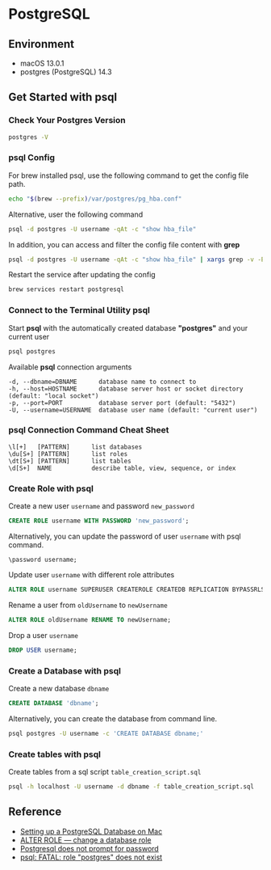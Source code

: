 # PostgreSQL


## Environment
- macOS 13.0.1
- postgres (PostgreSQL) 14.3


## Get Started with psql

### Check Your Postgres Version

```bash
postgres -V
```

### psql Config

For brew installed psql, use the following command to get the config file path.
```bash
echo "$(brew --prefix)/var/postgres/pg_hba.conf"
```

Alternative, user the following command
```bash
psql -d postgres -U username -qAt -c "show hba_file"
```

In addition, you can access and filter the config file content with **grep**
```bash
psql -d postgres -U username -qAt -c "show hba_file" | xargs grep -v -E '^[[:space:]]*#'
```

Restart the service after updating the config
```bash
brew services restart postgresql
```

### Connect to the Terminal Utility psql

Start **psql** with the automatically created database **"postgres"** and your current user
```bash
psql postgres
```

Available **psql** connection arguments
```text
-d, --dbname=DBNAME      database name to connect to
-h, --host=HOSTNAME      database server host or socket directory (default: "local socket")
-p, --port=PORT          database server port (default: "5432")
-U, --username=USERNAME  database user name (default: "current user")
```

### psql Connection Command Cheat Sheet

```text
\l[+]   [PATTERN]      list databases
\du[S+] [PATTERN]      list roles
\dt[S+] [PATTERN]      list tables
\d[S+]  NAME           describe table, view, sequence, or index
```

### Create Role with psql

Create a new user `username` and password `new_password`
```sql
CREATE ROLE username WITH PASSWORD 'new_password';
```

Alternatively, you can update the password of user `username` with psql command.
```
\password username;
```

Update user `username` with different role attributes
```sql
ALTER ROLE username SUPERUSER CREATEROLE CREATEDB REPLICATION BYPASSRLS;
```

Rename a user from `oldUsername` to `newUsername`
```sql
ALTER ROLE oldUsername RENAME TO newUsername;
```

Drop a user `username`
```sql
DROP USER username;
```

### Create a Database with psql

Create a new database `dbname`
```sql
CREATE DATABASE 'dbname';
```

Alternatively, you can create the database from command line.
```bash
psql postgres -U username -c 'CREATE DATABASE dbname;'
```

### Create tables with psql

Create tables from a sql script `table_creation_script.sql`
```bash
psql -h localhost -U username -d dbname -f table_creation_script.sql
```


## Reference
- [Setting up a PostgreSQL Database on Mac]
- [ALTER ROLE — change a database role]
- [Postgresql does not prompt for password]
- [psql: FATAL: role "postgres" does not exist]


[Setting up a PostgreSQL Database on Mac]: https://www.sqlshack.com/setting-up-a-postgresql-database-on-mac/
[ALTER ROLE — change a database role]: https://www.postgresql.org/docs/current/sql-alterrole.html
[psql: FATAL: role "postgres" does not exist]: https://stackoverflow.com/questions/15301826/psql-fatal-role-postgres-does-not-exist
[Postgresql does not prompt for password]: https://stackoverflow.com/questions/1335503/postgresql-does-not-prompt-for-password
